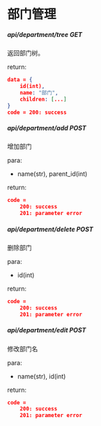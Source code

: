 # 部门管理

##### api/department/tree GET

返回部门树。

return: 

```json
data = {
    id(int),
    name: "部门",
	children: [...]
}
code = 200: success	
```

##### api/department/add POST

增加部门

para:

- name(str), parent_id(int)

return: 

```json
code =
	200: success
    201: parameter error
```

##### api/department/delete POST

删除部门

para:

- id(int)

return: 

```json
code =
	200: success
    201: parameter error
```

##### api/department/edit POST

修改部门名

para:

- name(str), id(int)

return: 

```json
code =
	200: success
    201: parameter error
```

